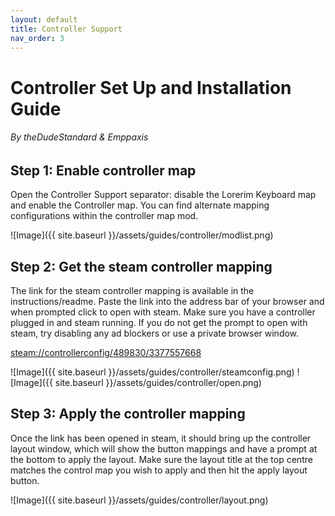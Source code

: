```yaml
---
layout: default
title: Controller Support
nav_order: 3
---
```

# Controller Set Up and Installation Guide
###### By theDudeStandard & Emppaxis

## Step 1: Enable controller map
Open the Controller Support separator: disable the Lorerim Keyboard map and enable the Controller map. You can find alternate mapping configurations within the controller map mod.

![Image]({{ site.baseurl }}/assets/guides/controller/modlist.png)

## Step 2: Get the steam controller mapping
The link for the steam controller mapping is available in the instructions/readme. Paste the link into the address bar of your browser and when prompted click to open with steam. Make sure you have a controller plugged in and steam running.
If you do not get the prompt to open with steam, try disabling any ad blockers or use a private browser window.

[steam://controllerconfig/489830/3377557668](steam://controllerconfig/489830/3377557668)

![Image]({{ site.baseurl }}/assets/guides/controller/steamconfig.png)
![Image]({{ site.baseurl }}/assets/guides/controller/open.png)

## Step 3: Apply the controller mapping
Once the link has been opened in steam, it should bring up the controller layout window, which will show the button mappings and have a prompt at the bottom to apply the layout. Make sure the layout title at the top centre matches the control map you wish to apply and then hit the apply layout button.

![Image]({{ site.baseurl }}/assets/guides/controller/layout.png)
